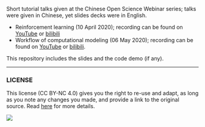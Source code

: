 Short tutorial talks given at the Chinese Open Science Webinar series; talks were given in Chinese, yet slides decks were in English.

 - Reinforcement learning (10 April 2020); recording can be found on [YouTube](https://youtu.be/ss30ch9IZnw) or [bilibili](https://www.bilibili.com/video/BV135411t7f3)
 - Workflow of computational modeling (06 May 2020); recording can be found on [YouTube](https://youtu.be/w8UvTu8MTP4) or [bilibili](https://www.bilibili.com/video/BV1RK4y1b7ay/).

This repository includes the slides and the code demo (if any). 

___

### LICENSE

This license (CC BY-NC 4.0) gives you the right to re-use and adapt, as long as you note any changes you made, and provide a link to the original source. Read [here](https://creativecommons.org/licenses/by-nc/4.0/) for more details. 

![](https://upload.wikimedia.org/wikipedia/commons/9/99/Cc-by-nc_icon.svg)
